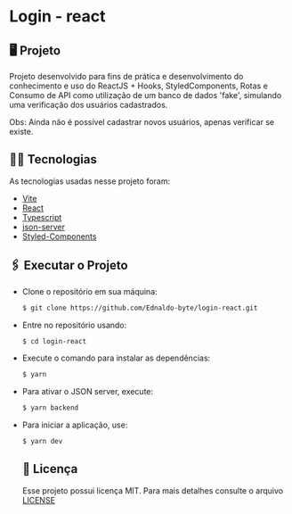 # Login - react

  ## 🖥 Projeto
  Projeto desenvolvido para fins de prática e desenvolvimento do conhecimento e uso do ReactJS + Hooks, StyledComponents, Rotas e Consumo de API como utilização de um banco de dados 'fake', simulando uma verificação dos usuários cadastrados.
  
  Obs: Ainda não é possível cadastrar novos usuários, apenas verificar se existe.

  ## 👨‍💻 Tecnologias
  As tecnologias usadas nesse projeto foram:
- [Vite](https://vitejs.dev/)
- [React](https://reactjs.org/)
- [Typescript](https://www.typescript.org/)
- [json-server](https://www.npmjs.com/package/json-server)
- [Styled-Components](https://styled-components.com/)
<p></p>

  ## 🖇 Executar o Projeto
  
- Clone o repositório em sua máquina:
    ```bash
    $ git clone https://github.com/Ednaldo-byte/login-react.git
    ```
- Entre no repositório usando:
    ```bash
    $ cd login-react
    ```
- Execute o comando para instalar as dependências:
    ```bash
    $ yarn
    ```
- Para ativar o JSON server, execute:
    ```bash
    $ yarn backend
    ```
- Para iniciar a aplicação, use:
    ```bash
    $ yarn dev
    ```


  ##  📃 Licença
  Esse projeto possui licença MIT. Para mais detalhes consulte o arquivo [LICENSE](LICENSE.md)

